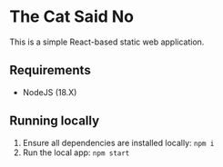 # The Cat Said No

This is a simple React-based static web application.

## Requirements

- NodeJS (18.X)

## Running locally

1. Ensure all dependencies are installed locally: `npm i`
1. Run the local app: `npm start`
